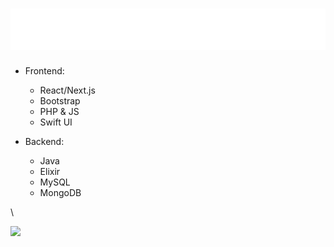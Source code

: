 <h1 align="center">
  <img src="https://raw.githubusercontent.com/ItzPolah/ItzPolah/be0c25343e03395f26815cbb0a72912f86b796a0/header.svg">
</h1>

- Frontend:
  - React/Next.js
  - Bootstrap
  - PHP & JS
  - Swift UI

- Backend:
  - Java
  - Elixir
  - MySQL
  - MongoDB

\

![](https://lanyard-profile-readme.vercel.app/api/645045981238394902)

